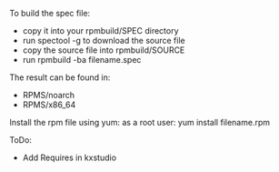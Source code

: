 To build the spec file:
- copy it into your rpmbuild/SPEC directory
- run spectool -g to download the source file
- copy the source file into rpmbuild/SOURCE
- run rpmbuild -ba filename.spec

The result can be found in:
- RPMS/noarch
- RPMS/x86_64

Install the rpm file using yum:
as a root user: yum install filename.rpm

ToDo:
- Add Requires in kxstudio

